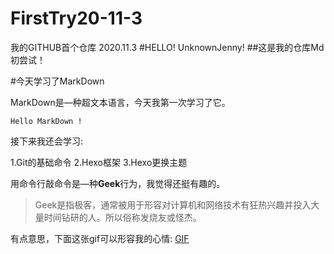 # FirstTry20-11-3
我的GITHUB首个仓库 2020.11.3
#HELLO! UnknownJenny!
##这是我的仓库Md初尝试！

#今天学习了MarkDown

MarkDown是—种超文本语言，今天我第一次学习了它。

`Hello MarkDown !`

接下来我还会学习:

1.Git的基础命令
2.Hexo框架
3.Hexo更换主题

用命令行敲命令是—种**Geek**行为，我觉得还挺有趣的。

>Geek是指极客，通常被用于形容对计算机和网络技术有狂热兴趣并投入大量时间钻研的人。所以俗称发烧友或怪杰。

有点意思，下面这张gif可以形容我的心情:
[GIF](https://qgt-style.oss-cn-hangzhou.aliyuncs.com/newcoursep4/g1/g1-2-2/tenor.gif)
